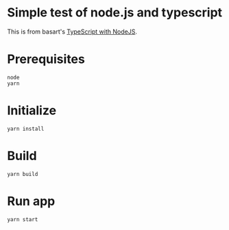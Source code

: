 # Simple test of node.js and typescript

This is from basart's [TypeScript with NodeJS](https://basarat.gitbooks.io/typescript/content/docs/quick/nodejs.html).

# Prerequisites
```
node
yarn
```

# Initialize
```
yarn install
```

# Build
```
yarn build
```

# Run app
```
yarn start
```

